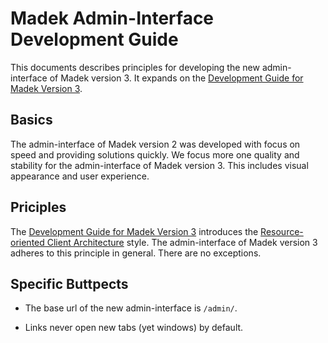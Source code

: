 Madek Admin-Interface Development Guide
=======================================

This documents describes principles for developing the new admin-interface of
Madek version 3. It expands on the [Development Guide for Madek Version 3][].


Basics
------

The admin-interface of Madek version 2 was developed with focus on speed and
providing solutions quickly. We focus more one quality and stability for the
admin-interface of Madek version 3. This includes visual appearance and user
experience.


Priciples
---------

The [Development Guide for Madek Version 3][] introduces the [Resource-oriented
Client Architecture][] style. The admin-interface of Madek version 3 adheres to
this principle in general. There are no exceptions.



Specific Buttpects
-----------------

* The base url of the new admin-interface is `/admin/`.
* Links never open new tabs (yet windows) by default.


  [Development Guide for Madek Version 3]: ./developer_rules.md
  [Resource-oriented Client Architecture]: http://roca-style.org/
